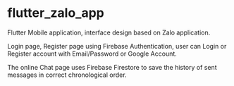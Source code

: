 # flutter_zalo_app

Flutter Mobile application, interface design based on Zalo application.

Login page, Register page using Firebase Authentication, user can Login or Register account with Email/Password or Google Account.

The online Chat page uses Firebase Firestore to save the history of sent messages in correct chronological order.